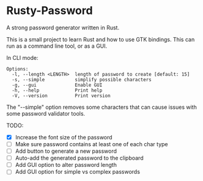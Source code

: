 # Rusty-Password
A strong password generator written in Rust.

This is a small project to learn Rust and how to use GTK bindings.  This can run as a command line tool, or as a GUI.  

In CLI mode:

```
Options:
  -l, --length <LENGTH>  length of password to create [default: 15]
  -s, --simple           simplify possible characters
  -g, --gui              Enable GUI
  -h, --help             Print help
  -V, --version          Print version
```
The "--simple" option removes some characters that can cause issues with some password validator tools.

TODO:
- [x] Increase the font size of the password
- [ ] Make sure password contains at least one of each char type
- [ ] Add button to generate a new password
- [ ] Auto-add the generated password to the clipboard
- [ ] Add GUI option to alter password length
- [ ] Add GUI option for simple vs complex passwords

